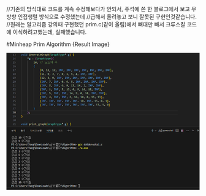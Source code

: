 //기존의 방식대로 코드를 계속 수정해보다가 안되서, 주석에 쓴 한 블로그에서 보고 무방향 인접행렬 방식으로 수정했는데 
//급해서 올려놓고 보니 잘못된 구현인것같습니다. 
//원래는 알고리즘 강의때 구현했던 prim.c(같이 올림)에서 뼈대만 빼서 크루스칼 코드에 이식하려고했는데, 실패했습니다.

#Minheap Prim Algorithm {Result Image}

![.](./prim.PNG)
